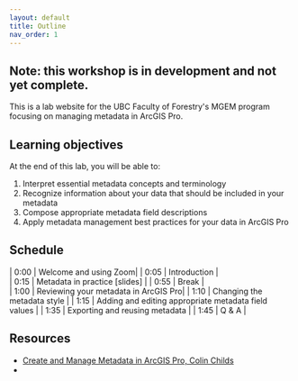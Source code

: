 ```yaml
---
layout: default
title: Outline
nav_order: 1
---
```


## Note: this workshop is in development and not yet complete.

This is a lab website for the UBC Faculty of Forestry's MGEM program focusing on managing metadata in ArcGIS Pro.

## Learning objectives

At the end of this lab, you will be able to:

1. Interpret essential metadata concepts and terminology
2. Recognize information about your data that should be included in your metadata
3. Compose appropriate metadata field descriptions
4. Apply metadata management best practices for your data in ArcGIS Pro

## Schedule

| 0:00 | Welcome and using Zoom|
| 0:05 | Introduction |  
| 0:15 | Metadata in practice [slides] |
| 0:55 | Break |  
| 1:00 | Reviewing your metadata in ArcGIS Pro|
| 1:10 | Changing the metadata style |
| 1:15 | Adding and editing appropriate metadata field values |
| 1:35 | Exporting and reusing metadata |
| 1:45 | Q & A |

## Resources

- [Create and Manage Metadata in ArcGIS Pro, Colin Childs](https://www.esri.com/about/newsroom/arcuser/create-and-manage-metadata-in-arcgis-pro/)
- []()
